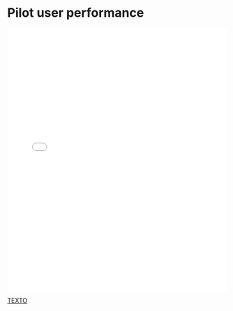 # Pilot user performance

<MDXLayout>
  <embed src="/assets/files/02-PilotUsersPerformanceEvaluation-51062a59a02e9e1b517ffb9f85a438d3.pdf" type="application/pdf" width="100%" height="600px" />
</MDXLayout>

[TEXTO](../../../static/PDFs/S1/02-PilotUsersPerformanceEvaluation.pdf)